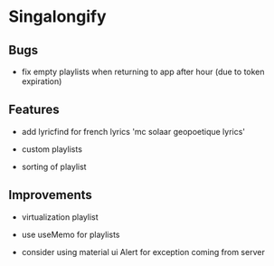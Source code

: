 ﻿# Singalongify

## Bugs

- fix empty playlists when returning to app after hour (due to token expiration)

## Features

- add lyricfind for french lyrics 'mc solaar geopoetique lyrics'

- custom playlists
- sorting of playlist

## Improvements

- virtualization playlist

- use useMemo for playlists
- consider using material ui Alert for exception coming from server

